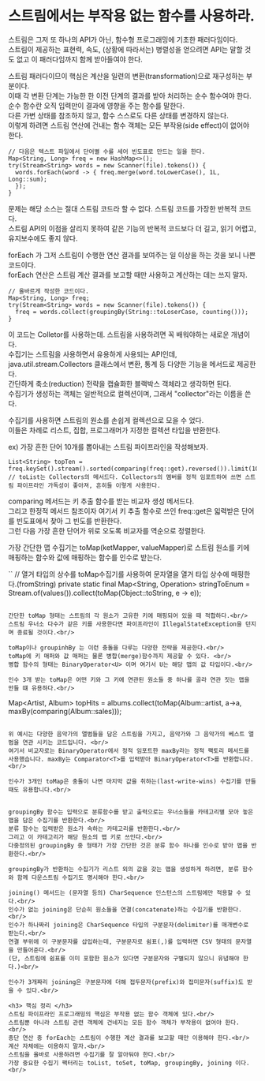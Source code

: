 <h1>스트림에서는 부작용 없는 함수를 사용하라.</h1>
스트림은 그저 또 하나의 API가 아닌, 함수형 프로그래밍에 기초한 패러다임이다. <br/>
스트림이 제공하는 표현력, 속도, (상황에 따라서는) 병렬성을 얻으려면 API는 말할 것도 없고 이 패러다임까지 함께 받아들여야 한다.<br/>

스트림 패러다이므이 핵심은 계산을 일련의 변환(transformation)으로 재구성하는 부분이다.<br/>
이때 각 변환 단계는 가능한 한 이전 단계의 결과를 받아 처리하는 순수 함수여야 한다.<br/>
순수 함수란 오직 입력만이 결과에 영향을 주는 함수를 말한다.<br/>
다른 가변 상태를 참조하지 않고, 함수 스스로도 다른 상태를 변경하지 않는다.<br/>
이렇게 하려면 스트림 연산에 건내는 함수 객체는 모든 부작용(side effect)이 없어야 한다.<br/>

```
// 다음은 텍스트 파일에서 단어별 수를 세어 빈도표로 만드는 일을 한다.
Map<String, Long> freq = new HashMap<>(); 
try(Stream<String> words = new Scanner(file).tokens()) {
  words.forEach(word -> { freq.merge(word.toLowerCase(), 1L, Long::sum);
  });
}
```

문제는 해당 소스는 절대 스트림 코드라 할 수 없다. 스트림 코드를 가장한 반복적 코드다.<br/>
스트림 API의 이점을 살리지 못하여 같은 기능의 반복적 코드보다 더 길고, 읽기 어렵고, 유지보수에도 좋지 않다.<br/>

forEach 가 그저 스트림이 수행한 연산 결과를 보여주는 일 이상을 하는 것을 보니 나쁜 코드이다.<br/>
forEach 연산은 스트림 계산 결과를 보고할 때만 사용하고 계산하는 데는 쓰지 말자.<br/>

```
// 올바르게 작성한 코드이다.
Map<String, Long> freq; 
try(Stream<String> words = new Scanner(file).tokens()) {
  freq = words.collect(groupingBy(String::toLoserCase, counting()));
}
```

이 코드는 Colletor를 사용하는데. 스트림을 사용하려면 꼭 배워야하는 새로운 개념이다.<br/>
수집기는 스트림을 사용하면서 유용하게 사용되는 API인데, java.util.stream.Collectors 클래스에서 변환, 통계 등 다양한 기능을 메서드로 제공한다.<br/>
간단하게 축소(reduction) 전략을 캡슐화한 블랙박스 객체라고 생각하면 된다.<br/>
수집기가 생성하는 객체는 일반적으로 컬렉션이며, 그래서 "collector"라는 이름을 쓴다.<br/>

수집기를 사용하면 스트림의 원소를 손쉽게 컬렉션으로 모을 수 었다.<br/>
이들은 차례로 리스트, 집합, 프로그래머가 지정한 컬렉션 타입을 반환한다.<br/>

ex) 가장 흔한 단어 10개를 뽑아내는 스트림 파이프라인을 작성해보자.<br/>

```
List<String> topTen = freq.keySet().stream().sorted(comparing(freq::get).reversed()).limit(10).collect(toList());
// toList는 Collectors의 메서드다. Collectors의 멤버를 정적 임포트하여 쓰면 스트림 파이프라인 가독성이 좋아져, 흔히들 이렇게 사용한다.
```
comparing 메서드는 키 추출 함수를 받는 비교자 생성 메서드다. <br/>
그리고 한정적 메서드 참조이자 여기서 키 추출 함수로 쓰인 freq::get은 읿력받은 단어를 빈도표에서 찾아 그 빈도를 반환한다.<br/>
그런 다음 가장 흔한 단어가 위로 오도록 비교자를 역순으로 정렬한다. <br/>

가장 간단한 맵 수집기는 toMap(ketMapper, valueMapper)로 스트림 원소를 키에 매핑하는 함수와 값에 매핑하는 함수를 인수로 받는다.<br/>

``
// 열거 타입의 상수를 toMap수집기를 사용하여 문자열을 열거 타입 상수에 매핑한다.(fromString)
private static final Map<String, Operation> stringToEnum = Stream.of(values()).collect(toMap(Object::toString, e -> e));
```

간단한 toMap 형태는 스트림의 각 원소가 고유한 키에 매핑되어 있을 때 적합하다.<br/>
스트림 우너소 다수가 같은 키를 사용한다면 파이프라인이 IllegalStateException을 던지며 종료될 것이다.<br/>

toMap이나 groupinhBy 는 이런 충돌을 다루는 다양한 전략을 제공한다.<br/>
toMap에 키 매퍼와 값 매퍼는 물론 병합(merge)함수까지 제공할 수 있다. <br/>
병합 함수의 형태는 BinaryOperator<U> 이며 여기서 U는 해당 맵의 값 타입이다.<br/>

인수 3개 받는 toMap은 어떤 키와 그 키에 연관된 원소들 중 하나를 골라 연관 짓는 맵을 만들 떄 유용하다.<br/>

```
Map<Artist, Album> topHits = albums.collect(toMap(Album::artist, a->a, maxBy(comparing(Album::sales)));
```

위 예시는 다양한 음악가의 앨범들을 담은 스트림을 가지고, 음악가와 그 음악가의 베스트 앨범을 연관 시키는 코드입니다. <br/>
여기서 비교자로는 BinaryOperator에서 정적 임포트한 maxBy라는 정적 팩토리 메서드를 사용했습니다. maxBy는 Comparator<T>를 입력받아 BinaryOperator<T>를 반환합니다.<br/>

인수가 3개인 toMap은 충돌이 나면 마지막 값을 취하는(last-write-wins) 수집기를 만들 때도 유용합니다.<br/>


groupingBy 함수는 입력으로 분류함수를 받고 출력으로는 우너소들을 카테고리별 모아 놓은 맵을 담은 수집기를 반환한다.<br/>
분류 함수는 입력받은 원소가 속하는 카테고리를 반환한다.<br/>
그리고 이 카테고리가 해당 원소의 맵 키로 쓰인다.<br/>
다중정의된 groupingBy 중 형태가 가장 간단한 것은 분류 함수 하나를 인수로 받아 맵을 반환한다.<br/>

groupingBy가 반환하는 수집기가 리스트 외의 값을 갖는 맵을 생성하게 하려면, 분류 함수와 함께 다운스트림 수집기도 명시해야 한다.<br/>

joining() 메서드는 (문자열 등의) CharSequence 인스턴스의 스트림에만 적용할 수 있다.<br/>
인수가 없는 joining은 단순히 원소들을 연결(concatenate)하는 수집기를 반환한다.<br/>
인수가 하나짜리 joining은 CharSequence 타입의 구분문자(delimiter)를 매개변수로 받는다.<br/>
연결 부위에 이 구분문자를 삽입하는데, 구분문자로 쉼표(,)를 입력하면 CSV 형태의 문자열을 만들어준다.<br/>
(단, 스트림에 쉼표를 이미 포함한 원소가 있다면 구분문자와 구별되지 않으니 유념해야 한다.)<br/>

인수가 3개짜리 joining은 구분문자에 더해 접두문자(prefix)와 접미문자(suffix)도 받을 수 있다.<br/>

<h3> 핵심 정리 </h3>
스트림 파이프라인 프로그래밍의 핵심은 부작용 없는 함수 객체에 있다.<br/>
스트림뿐 아니라 스트림 관련 객체에 건네지는 모든 함수 객체가 부작용이 없어야 한다.<br/>
종단 연산 중 forEach는 스트림이 수행한 계산 결과를 보고할 때만 이용해야 한다.<br/>
계산 자체에는 이용하지 말자.<br/>
스트림을 올바로 사용하려면 수집기를 잘 알아둬야 한다.<br/>
가장 중요한 수집기 팩터리는 toList, toSet, toMap, groupingBy, joining 이다.<br/>
